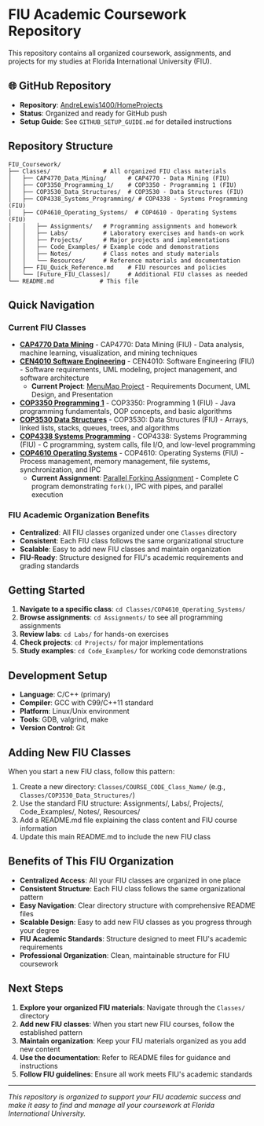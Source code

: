 # FIU Academic Coursework Repository

This repository contains all organized coursework, assignments, and projects for my studies at Florida International University (FIU).

## 🌐 **GitHub Repository**
- **Repository**: [AndreLewis1400/HomeProjects](https://github.com/AndreLewis1400/HomeProjects)
- **Status**: Organized and ready for GitHub push
- **Setup Guide**: See `GITHUB_SETUP_GUIDE.md` for detailed instructions

## Repository Structure

```
FIU_Coursework/
├── Classes/               # All organized FIU class materials
│   ├── CAP4770_Data_Mining/      # CAP4770 - Data Mining (FIU)
│   ├── COP3350_Programming_1/    # COP3350 - Programming 1 (FIU)
│   ├── COP3530_Data_Structures/  # COP3530 - Data Structures (FIU)
│   ├── COP4338_Systems_Programming/ # COP4338 - Systems Programming (FIU)
│   ├── COP4610_Operating_Systems/  # COP4610 - Operating Systems (FIU)
│   │   ├── Assignments/   # Programming assignments and homework
│   │   ├── Labs/          # Laboratory exercises and hands-on work
│   │   ├── Projects/      # Major projects and implementations
│   │   ├── Code_Examples/ # Example code and demonstrations
│   │   ├── Notes/         # Class notes and study materials
│   │   └── Resources/     # Reference materials and documentation
│   ├── FIU_Quick_Reference.md    # FIU resources and policies
│   └── [Future_FIU_Classes]/     # Additional FIU classes as needed
└── README.md             # This file
```

## Quick Navigation

### Current FIU Classes
- **[CAP4770 Data Mining](Classes/CAP4770_Data_Mining/)** - CAP4770: Data Mining (FIU) - Data analysis, machine learning, visualization, and mining techniques
- **[CEN4010 Software Engineering](Classes/CEN4010_Software_Engineering/)** - CEN4010: Software Engineering (FIU) - Software requirements, UML modeling, project management, and software architecture
  - **Current Project**: [MenuMap Project](Classes/CEN4010_Software_Engineering/Projects/MenuMap_Project/) - Requirements Document, UML Design, and Presentation
- **[COP3350 Programming 1](Classes/COP3350_Programming_1/)** - COP3350: Programming 1 (FIU) - Java programming fundamentals, OOP concepts, and basic algorithms
- **[COP3530 Data Structures](Classes/COP3530_Data_Structures/)** - COP3530: Data Structures (FIU) - Arrays, linked lists, stacks, queues, trees, and algorithms
- **[COP4338 Systems Programming](Classes/COP4338_Systems_Programming/)** - COP4338: Systems Programming (FIU) - C programming, system calls, file I/O, and low-level programming
- **[COP4610 Operating Systems](Classes/COP4610_Operating_Systems/)** - COP4610: Operating Systems (FIU) - Process management, memory management, file systems, synchronization, and IPC
  - **Current Assignment**: [Parallel Forking Assignment](Classes/COP4610_Operating_Systems/Assignments/Parallel_Forking_Assignment/) - Complete C program demonstrating `fork()`, IPC with pipes, and parallel execution

### FIU Academic Organization Benefits
- **Centralized**: All FIU classes organized under one `Classes` directory
- **Consistent**: Each FIU class follows the same organizational structure
- **Scalable**: Easy to add new FIU classes and maintain organization
- **FIU-Ready**: Structure designed for FIU's academic requirements and grading standards

## Getting Started

1. **Navigate to a specific class**: `cd Classes/COP4610_Operating_Systems/`
2. **Browse assignments**: `cd Assignments/` to see all programming assignments
3. **Review labs**: `cd Labs/` for hands-on exercises
4. **Check projects**: `cd Projects/` for major implementations
5. **Study examples**: `cd Code_Examples/` for working code demonstrations

## Development Setup

- **Language**: C/C++ (primary)
- **Compiler**: GCC with C99/C++11 standard
- **Platform**: Linux/Unix environment
- **Tools**: GDB, valgrind, make
- **Version Control**: Git

## Adding New FIU Classes

When you start a new FIU class, follow this pattern:
1. Create a new directory: `Classes/COURSE_CODE_Class_Name/` (e.g., `Classes/COP3530_Data_Structures/`)
2. Use the standard FIU structure: Assignments/, Labs/, Projects/, Code_Examples/, Notes/, Resources/
3. Add a README.md file explaining the class content and FIU course information
4. Update this main README.md to include the new FIU class

## Benefits of This FIU Organization

- **Centralized Access**: All your FIU classes are organized in one place
- **Consistent Structure**: Each FIU class follows the same organizational pattern
- **Easy Navigation**: Clear directory structure with comprehensive README files
- **Scalable Design**: Easy to add new FIU classes as you progress through your degree
- **FIU Academic Standards**: Structure designed to meet FIU's academic requirements
- **Professional Organization**: Clean, maintainable structure for FIU coursework

## Next Steps

1. **Explore your organized FIU materials**: Navigate through the `Classes/` directory
2. **Add new FIU classes**: When you start new FIU courses, follow the established pattern
3. **Maintain organization**: Keep your FIU materials organized as you add new content
4. **Use the documentation**: Refer to README files for guidance and instructions
5. **Follow FIU guidelines**: Ensure all work meets FIU's academic standards

---

*This repository is organized to support your FIU academic success and make it easy to find and manage all your coursework at Florida International University.*
